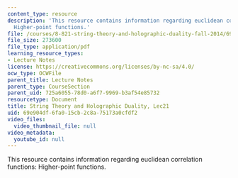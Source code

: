 ```yaml
---
content_type: resource
description: 'This resource contains information regarding euclidean correlation functions:
  Higher-point functions.'
file: /courses/8-821-string-theory-and-holographic-duality-fall-2014/69e904df6fa015cb2c8a75173a0cfdf2_MIT8_821S15_Lec21.pdf
file_size: 273600
file_type: application/pdf
learning_resource_types:
- Lecture Notes
license: https://creativecommons.org/licenses/by-nc-sa/4.0/
ocw_type: OCWFile
parent_title: Lecture Notes
parent_type: CourseSection
parent_uid: 725a6055-78d0-a6f7-9969-b3af54e85732
resourcetype: Document
title: String Theory and Holographic Duality, Lec21
uid: 69e904df-6fa0-15cb-2c8a-75173a0cfdf2
video_files:
  video_thumbnail_file: null
video_metadata:
  youtube_id: null
---
```

This resource contains information regarding euclidean correlation functions: Higher-point functions.